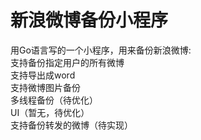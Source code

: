 # 新浪微博备份小程序
用Go语言写的一个小程序，用来备份新浪微博:<br>
支持备份指定用户的所有微博<br>
支持导出成word<br>
支持微博图片备份<br>
多线程备份（待优化）<br>
UI（暂无，待优化）<br>
支持备份转发的微博（待实现）<br>
